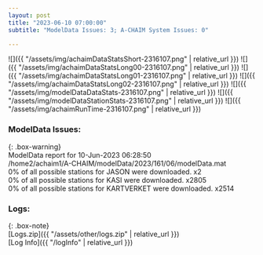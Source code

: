 ```yaml
---
layout: post
title: "2023-06-10 07:00:00"
subtitle: "ModelData Issues: 3; A-CHAIM System Issues: 0"

---
```


![]({{ "/assets/img/achaimDataStatsShort-2316107.png" | relative_url }})
![]({{ "/assets/img/achaimDataStatsLong00-2316107.png" | relative_url }})
![]({{ "/assets/img/achaimDataStatsLong01-2316107.png" | relative_url }})
![]({{ "/assets/img/achaimDataStatsLong02-2316107.png" | relative_url }})
![]({{ "/assets/img/modelDataDataStats-2316107.png" | relative_url }})
![]({{ "/assets/img/modelDataStationStats-2316107.png" | relative_url }})
![]({{ "/assets/img/achaimRunTime-2316107.png" | relative_url }})


### ModelData Issues:  
  
{: .box-warning}  
 ModelData report for 10-Jun-2023 06:28:50   
 /home2/achaim1/A-CHAIM/modelData/2023/161/06/modelData.mat   
 0% of all possible stations for JASON were downloaded. x2   
 0% of all possible stations for KASI were downloaded. x2805   
 0% of all possible stations for KARTVERKET were downloaded. x2514   
  


### Logs:  
  
{: .box-note}  
[Logs.zip]({{ "/assets/other/logs.zip" | relative_url }})  
[Log Info]({{ "/logInfo" | relative_url }})  
